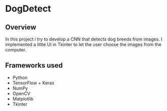 # DogDetect

## Overview
In this project i try to develop a CNN that detects dog breeds from images.
I implemented a little UI in Tkinter to let the user choose the images from the computer.
## Frameworks used
- Python
- TensorFlow + Keras
- NumPy
- OpenCV
- Matplotlib
- Tkinter
